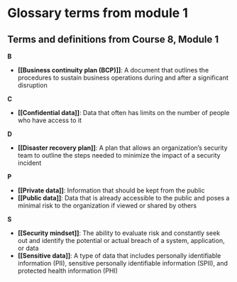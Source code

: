 # Glossary terms from module 1

## Terms and definitions from Course 8, Module 1

**B**
- **[[Business continuity plan (BCP)]]**: A document that outlines the procedures to sustain business operations during and after a significant disruption

**C**
- **[[Confidential data]]**: Data that often has limits on the number of people who have access to it

**D**
- **[[Disaster recovery plan]]**: A plan that allows an organization’s security team to outline the steps needed to minimize the impact of a security incident

**P**
- **[[Private data]]**: Information that should be kept from the public
- **[[Public data]]**: Data that is already accessible to the public and poses a minimal risk to the organization if viewed or shared by others

**S**
- **[[Security mindset]]**: The ability to evaluate risk and constantly seek out and identify the potential or actual breach of a system, application, or data
- **[[Sensitive data]]**: A type of data that includes personally identifiable information (PII), sensitive personally identifiable information (SPII), and protected health information (PHI)